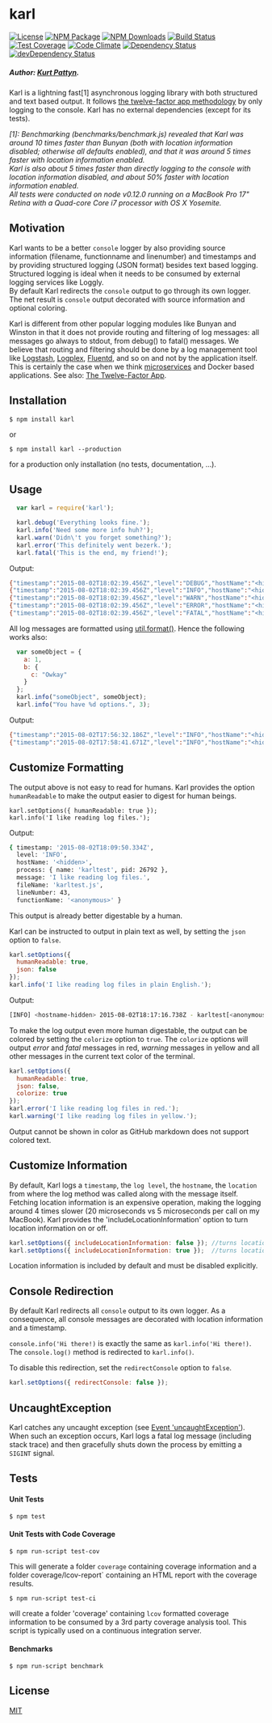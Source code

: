 # karl
  [![License][license-image]][license-url]
  [![NPM Package][npm-image]][npm-url]
  [![NPM Downloads][npm-downloads-image]][npm-downloads-url]
  [![Build Status][travis-image]][travis-url]
  [![Test Coverage][coveralls-image]][coveralls-url]
  [![Code Climate][codeclimate-image]][codeclimate-url]
  [![Dependency Status][david-image]][david-url]
  [![devDependency Status][david-dev-image]][david-dev-url]
  
##### Author: [Kurt Pattyn](https://github.com/kurtpattyn).
  
Karl is a lightning fast[1] asynchronous logging library with both structured and text based output.
It follows [the twelve-factor app methodology](http://12factor.net) by only logging to the console.
Karl has no external dependencies (except for its tests).

*\[1]: Benchmarking (benchmarks/benchmark.js) revealed that Karl was around 10 times faster than Bunyan (both with location information disabled; otherwise all defaults enabled), and that it was around 5 times faster with location information enabled.*  
*Karl is also about 5 times faster than directly logging to the console with location information disabled, and about 50% faster with location information enabled.*  
*All tests were conducted on node v0.12.0 running on a MacBook Pro 17" Retina with a Quad-core Core i7 processor with OS X Yosemite.*

## Motivation
Karl wants to be a better `console` logger by also providing source information (filename, functionname and linenumber) and timestamps and by providing structured logging (JSON format) besides text based logging.  
Structured logging is ideal when it needs to be consumed by external logging services like Loggly.  
By default Karl redirects the `console` output to go through its own logger. The net result is `console` output decorated with source information and optional coloring.

Karl is different from other popular logging modules like Bunyan and Winston in that it does not provide routing and filtering of log messages: all messages go always to stdout, from debug() to fatal() messages.
We believe that routing and filtering should be done by a log management tool like [Logstash](https://www.elastic.co/products/logstash), [Logplex](https://github.com/heroku/logplex), [Fluentd](https://github.com/fluent/fluentd), and so on and not by the application itself.  
This is certainly the case when we think [microservices](http://microservices.io) and Docker based applications. See also: [The Twelve-Factor App](http://12factor.net/logs).

## Installation

```bashp
$ npm install karl
```

or

```bashp
$ npm install karl --production
```
for a production only installation (no tests, documentation, ...).

## Usage
``` js
  var karl = require('karl');

  karl.debug('Everything looks fine.');
  karl.info('Need some more info huh?');
  karl.warn('Didn\'t you forget something?');
  karl.error('This definitely went bezerk.');
  karl.fatal('This is the end, my friend!');
```

Output:

```sh
{"timestamp":"2015-08-02T18:02:39.456Z","level":"DEBUG","hostName":"<hidden>","process":{"name":"karltest","pid":26693},"message":"Everything looks fine.","fileName":"karltest.js","lineNumber":41,"functionName":"<anonymous>"}
{"timestamp":"2015-08-02T18:02:39.456Z","level":"INFO","hostName":"<hidden>","process":{"name":"karltest","pid":26693},"message":"Need some more info huh?","fileName":"karltest.js","lineNumber":42,"functionName":"<anonymous>"}
{"timestamp":"2015-08-02T18:02:39.456Z","level":"WARN","hostName":"<hidden>","process":{"name":"karltest","pid":26693},"message":"Didn't you forget something?","fileName":"karltest.js","lineNumber":43,"functionName":"<anonymous>"}
{"timestamp":"2015-08-02T18:02:39.456Z","level":"ERROR","hostName":"<hidden>","process":{"name":"karltest","pid":26693},"message":"This definitely went bezerk.","fileName":"karltest.js","lineNumber":44,"functionName":"<anonymous>"}
{"timestamp":"2015-08-02T18:02:39.456Z","level":"FATAL","hostName":"<hidden>","process":{"name":"karltest","pid":26693},"message":"This is the end, my friend!","fileName":"karltest.js","lineNumber":45,"functionName":"<anonymous>"}
```

All log messages are formatted using [util.format()](https://nodejs.org/api/util.html#util_util_format_format).
Hence the following works also:

```javascript
  var someObject = {
    a: 1,
    b: {
      c: "Owkay"
    }
  };
  karl.info("someObject", someObject);
  karl.info("You have %d options.", 3);
```

Output:

```sh
{"timestamp":"2015-08-02T17:56:32.186Z","level":"INFO","hostName":"<hidden>","process":{"name":"karltest","pid":26603},"message":"someObject { a: 1, b: { c: 'Owkay' } }","fileName":"karltest.js","lineNumber":48,"functionName":"<anonymous>"}
{"timestamp":"2015-08-02T17:58:41.671Z","level":"INFO","hostName":"<hidden>","process":{"name":"karltest","pid":26632},"message":"You have 3 options.","fileName":"karltest.js","lineNumber":48,"functionName":"<anonymous>"}
```

## Customize Formatting
The output above is not easy to read for humans.
Karl provides the option `humanReadable` to make the output easier to digest for human beings.

```javasript
karl.setOptions({ humanReadable: true });
karl.info('I like reading log files.');
```

Output:

```sh
{ timestamp: '2015-08-02T18:09:50.334Z',
  level: 'INFO',
  hostName: '<hidden>',
  process: { name: 'karltest', pid: 26792 },
  message: 'I like reading log files.',
  fileName: 'karltest.js',
  lineNumber: 43,
  functionName: '<anonymous>' }
```

This output is already better digestable by a human.

Karl can be instructed to output in plain text as well, by setting the `json` option to `false`.

```javascript
karl.setOptions({
  humanReadable: true,
  json: false
});
karl.info('I like reading log files in plain English.');
```

Output:

```sh
[INFO] <hostname-hidden> 2015-08-02T18:17:16.738Z - karltest[<anonymous>@karltest.js(43)]: I like reading log files in plain English.
```

To make the log output even more human digestable, the output can be colored by setting the `colorize` option to `true`. The `colorize` options will output *error* and *fatal* messages in red, *warning* messages in yellow and all other messages in the current text color of the terminal.

```javascript
karl.setOptions({
  humanReadable: true,
  json: false,
  colorize: true
});
karl.error('I like reading log files in red.');
karl.warning('I like reading log files in yellow.');
```
Output cannot be shown in color as GitHub markdown does not support colored text.

## Customize Information
By default, Karl logs a `timestamp`, the `log level`, the `hostname`, the `location` from where the log method was called along with the message itself.
Fetching location information is an expensive operation, making the logging around 4 times slower (20 microseconds vs 5 microseconds per call on my MacBook). Karl provides the 'includeLocationInformation' option to turn location information on or off.

```javascript
karl.setOptions({ includeLocationInformation: false }); //turns location information off
karl.setOptions({ includeLocationInformation: true });  //turns location information on (default)
```

Location information is included by default and must be disabled explicitly.

## Console Redirection
By default Karl redirects all `console` output to its own logger.
As a consequence, all console messages are decorated with location information and a timestamp.

`console.info('Hi there!)` is exactly the same as `karl.info('Hi there!)`.
The `console.log()` method is redirected to `karl.info()`.

To disable this redirection, set the `redirectConsole` option to `false`.

```javascript
karl.setOptions({ redirectConsole: false });
```

## UncaughtException
Karl catches any uncaught exception (see [Event 'uncaughtException'](https://nodejs.org/api/process.html#process_event_uncaughtexception)).
When such an exception occurs, Karl logs a fatal log message (including stack trace) and then gracefully shuts down the process by emitting a `SIGINT` signal.


## Tests

#### Unit Tests

```bashp
$ npm test
```

#### Unit Tests with Code Coverage

```bashp
$ npm run-script test-cov
```

This will generate a folder `coverage` containing coverage information and a folder coverage/lcov-report` containing an HTML report with the coverage results.

```bashp
$ npm run-script test-ci
```
will create a folder 'coverage' containing `lcov` formatted coverage information to be consumed by a 3rd party coverage analysis tool. This script is typically used on a continuous integration server.

#### Benchmarks

```bashp
$ npm run-script benchmark
```

## License

  [MIT](LICENSE)

[npm-image]: https://badge.fury.io/js/karl.svg
[npm-url]: https://www.npmjs.com/package/karl
[npm-downloads-image]: https://img.shields.io/npm/dm/karl.svg?style=flat
[npm-downloads-url]: https://www.npmjs.org/package/karl
[coveralls-image]: https://coveralls.io/repos/KurtPattyn/karl/badge.svg?branch=master&service=github
[coveralls-url]: https://coveralls.io/github/KurtPattyn/karl?branch=master
[travis-image]: https://travis-ci.org/KurtPattyn/karl.svg?branch=master
[travis-url]: https://travis-ci.org/KurtPattyn/karl
[codeclimate-image]: https://codeclimate.com/github/KurtPattyn/karl/badges/gpa.svg
[codeclimate-url]: https://codeclimate.com/github/KurtPattyn/karl
[david-image]: https://david-dm.org/kurtpattyn/karl.svg
[david-url]: https://david-dm.org/kurtpattyn/karl
[david-dev-image]: https://david-dm.org/kurtpattyn/karl/dev-status.svg
[david-dev-url]: https://david-dm.org/kurtpattyn/karl#info=devDependencies
[license-image]: http://img.shields.io/badge/license-MIT-blue.svg?style=flat
[license-url]: LICENSE
